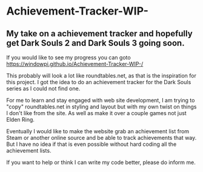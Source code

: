 # Achievement-Tracker-WIP-

## My take on a achievement tracker and hopefully get Dark Souls 2 and Dark Souls 3 going soon.

If you would like to see my progress you can goto https://windowpi.github.io/Achievement-Tracker-WIP-/

This probably will look a lot like roundtables.net, as that is the inspiration for this project. I got the idea to do an achievement tracker for the Dark Souls series as I could not find one.

For me to learn and stay engaged with web site development, I am trying to "copy" roundtables.net in styling and layout but with my own twist on things I don't like from the site. As well as make it over a couple games not just Elden Ring.

Eventually I would like to make the website grab an achievement list from Steam or another online source and be able to track achievements that way. But I have no idea if that is even possible without hard coding all the achievement lists.

If you want to help or think I can write my code better, please do inform me.
